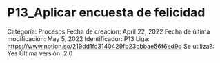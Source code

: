 # P13_Aplicar encuesta de felicidad

Categoría: Procesos
Fecha de creación: April 22, 2022
Fecha de última modificación: May 5, 2022
Identificador: P13
Liga: https://www.notion.so/219dd1fc3140429fb23cbbae56f6ed9d
Se utiliza?: Yes
Última versión: 2.0